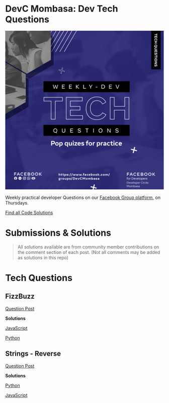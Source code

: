 # DevC Mombasa: Dev Tech Questions

![banner-image](assets/banner.jpg)

Weekly practical developer Questions on our [Facebook Group platform](https://www.facebook.com/groups/DevCMombasa), on Thursdays.

[Find all Code Solutions](source/)

# Submissions & Solutions

> All solutions available are from community member contributions on the comment section of each post. (Not all comments may be added as solutions in this repo)

# Tech Questions

## FizzBuzz
[Question Post](https://www.facebook.com/groups/DevCMombasa/permalink/1338184826552830/)

**Solutions**

[JavaScript](source/fizzbuzz/js/submission1.js)

[Python](source/fizzbuzz/python/submission1.py)

## Strings - Reverse

[Question Post](https://www.facebook.com/groups/DevCMombasa/permalink/1343190189385627/)


**Solutions**

[Python](source/strings-reverse/python/sol1.py)

[JavaScript](source/strings-reverse/js/sol1.js)